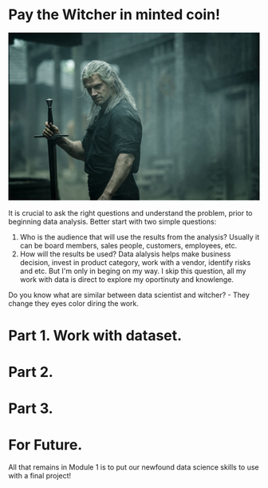 # Pay the Witcher in minted coin!

![](images/witcher.jpg)

It is crucial to ask the right questions and understand the problem, prior to beginning data analysis. Better start with two simple questions: 
1. Who is the audience that will use the results from the analysis? Usually it can be board members, sales people, customers, employees, etc. 
2. How will the results be used? Data alalysis helps make business decision, invest in product category, work with a vendor, identify risks and etc.
But I'm only in beging on my way. I skip this question, all my work with data is direct to explore my oportinuty and knowlenge.


Do you know what are similar between data scientist and witcher? - They change they eyes color diring the work. 
# Part 1. Work with dataset.
# Part 2.
# Part 3.
# For Future.

All that remains in Module 1 is to put our newfound data science skills to use with a final project! 
